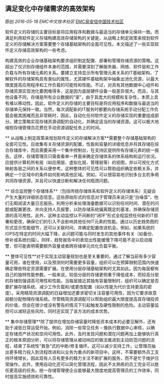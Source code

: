 ## 满足变化中存储需求的高效架构

原创 *2016-05-18* *EMC中文技术社区* [EMC易安信中国技术社区](https://mp.weixin.qq.com/s?__biz=MjM5NjY0NzAwMg==&mid=2651770905&idx=2&sn=718767e6d3da273d347dac6a066b6b49&scene=21##)

​    软件定义的存储的主要目标是将应用程序和数据与最适当的存储单元保持一致。而满足利用软件定义存储构建高效存储架构的关键是，从战略上制定政策来规划软件定义的存储解决方案需要整个存储基础架构的全面可见性。本文描述了一些实现软件定义存储高效架构的一些考虑。

 

​     构建高效的企业存储基础架构要求组织制定配置、部署和管理存储资源的策略。这超出了仅识别存储组件本身的范围，并需要深刻了解服务器、网络、软件层和工作负载与所有存储元素的关系。要建立支持显示所有管理元素关系的IT基础架构，了解软件的存储架构具有类似的属性。尤其硬件基础构架中抽象出池化资源，以最大限度提高应用程序和工作负载的可能性和性能。不过，对具有其他数据中心组件和存储资源实现池化要困难得多，这是因为底层硬件设备一般差异很大。而且，与其他设备不同，存储是所有企业数据的“家”，由于其庞大的规模和复杂性，本质上具有难以移动性。因此，软件定义的存储的主要目标是将应用程序和数据与最适当的存储单元保持一致。当然，每次调配新的IT服务时都要向存储系统手动分配工作负载会极其困难而且非常耗时，因此，自动化任何软件定义的存储实现的重要组成部分。建立策略实现存储资源调配的自动化，并确定适当的存储资源。这可以极大地缩短存储管理员花费在手动资源调配任务上的时间。

**     从战略上制定政策来规划软件定义的存储解决方案**需要整个存储基础架构的全面可见性。应收集有关存储资源的配置，性能和容量的详细信息并将其存储在综合存储库中，而且需要采用一个集中控制台，在支持区提供所有存储元素的统一报告。这样，存储管理员只需查看单一界面来确定存储体系的体系结构和运行状况。应提供计算机所有层（如应用层、虚拟化层、管理层等）的视图，并以可视化方式映射各层之间的关系以便参考。这种整体的可见性可以帮助组织确定依赖关系，并确定一个区域中的条件如何影响其他区域。例如，可以很容易地识别多台主机争用共同存储资源，并且可以快速诊断和解决任何瓶颈问题。

**     综合监控整个存储体系**（包括传统存储体系和软件定义的存储体系）无疑会产生大量的详细状态信息。这些原始形式的信息对于管理员来说只是“白噪音”，他们无暇阅读大量日志报告。利用分析来处理海量数据可以识别任何时间、潜在的问题或配置更改、并向支持人员报警，以防存储系统偏离既定的基准，并确保存储资源的高可用性。此外，这种主动监控以不间断的“闭环”形式全程监控任何新的IT部署和更改，确保它们的引入不会影响其他任何IT元素的性能。通过以历史趋势图的形式显示性能细节，还可以关联时间，并确定配置改进机会。例如，如果系统的IOPS在特定的时间大幅下降，此问题可能与同时发生的其他事件有关（如备份、修补或系统扫描）。同样，趋势报告中的表现出性能缓慢下降可能不足以启动报警，但可能表明需要额外容量或者跨存储单元优化负载平衡。

**     整体可见性**对于实现主动容量规划也是至关重要的。通过了解当前有多少容量可用，谁在使用，以及预测何时需要更多容量，组织可以在预算限制范围内快速确定哪些特定资源需要扩展。在使用分层存储基础架构时尤其如此。因为每层都有自己的独特性能参数。一般来说，较低分层的存储更侧重于降低成本，而较高分层的存储则强调高可用性和性能。当每层接近其独有容量限制时，组织可以确定是否要扩展存储系统、减少工作负载和/或更改配置（如以性能为代价支持更高的密度）。采用精简资源调配的日益增加还要求密切关注容量可用性，因为它要求故意超额分配物理存储系统。尽管精简资源调配可以帮助组织最大限度提高其存储投资的价值，但会在很少或没有警告的情况下引起触发及硬性限制的危险。主动容量监控可以减轻这些风险，同时还实现了该方法的成本优势。

**     集中存储管理**除了提供在增加存储容量时降低资本成本的必要见解外，还有助于减低日常运营开始。例如，消除一些常见任务 – 像执行数据中心审核，以确定存储资产状况和空间可用性。此外，及时发现问题和潜在问题再加上能够执行真正的根本原因分析，可以将存储管理从被动响应的做法推进到主动防范问题的流程，结束了系统性“救急”式的中断/修复循环。这可以减少支持工作，让管理员抽出更多精力投入到流程改进和以业务为重点的新项目中。这样，不需要额外员工支持环境增长，因此现有人员有更多的精力关注不断扩展的服务，而不是忙于维护日常操作。此外，使用自动化还可以简化管理流程，因此不太熟练的员工完全可以胜任更高级的任务。统一存储管理使企业能够最大限度地提高管理员的工作效率，同时提高实施绩效和可靠性。